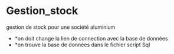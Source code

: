 # Gestion_stock
gestion de stock pour une société aluminium

<ul>
  <li>*on doit change la lien de connection avec la base de données </li>
  <li>*on trouve la base de données  dans le fichier script Sql </li>
  </ul>
